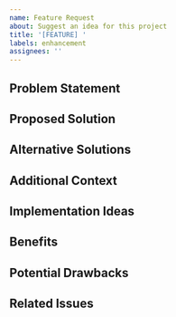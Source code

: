 ```yaml
---
name: Feature Request
about: Suggest an idea for this project
title: '[FEATURE] '
labels: enhancement
assignees: ''
---
```


## Problem Statement
<!-- A clear and concise description of what the problem is. Ex. I'm always frustrated when [...] -->

## Proposed Solution
<!-- A clear and concise description of what you want to happen -->

## Alternative Solutions
<!-- A clear and concise description of any alternative solutions or features you've considered -->

## Additional Context
<!-- Add any other context or screenshots about the feature request here -->

## Implementation Ideas
<!-- If you have specific ideas about how to implement this feature, describe them here -->

## Benefits
<!-- Describe the benefits this feature would bring to the project -->

## Potential Drawbacks
<!-- Describe any potential drawbacks or challenges you foresee -->

## Related Issues
<!-- Link any related issues using #issue_number -->